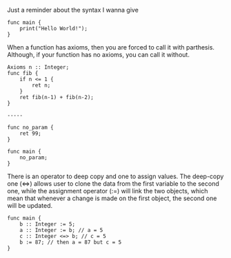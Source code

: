 Just a reminder about the syntax I wanna give

```km
func main {
    print("Hello World!");
}
```

When a function has axioms, then you are forced to call it with parthesis. Although, if your function has no axioms, you can call it without.

```km
Axioms n :: Integer;
func fib {
    if n <= 1 {
        ret n;
    }
    ret fib(n-1) + fib(n-2);
}

-----

func no_param {
    ret 99;
}

func main {
    no_param;
}
```

There is an operator to deep copy and one to assign values. The deep-copy one (<=>) allows user to clone the data from the first variable to the second one, while the assignment operator (:=) will link the two objects, which mean that whenever a change is made on the first object, the second one will be updated.

```
func main {
    b :: Integer := 5;
    a :: Integer := b; // a = 5
    c :: Integer <=> b; // c = 5
    b := 87; // then a = 87 but c = 5
}
```

